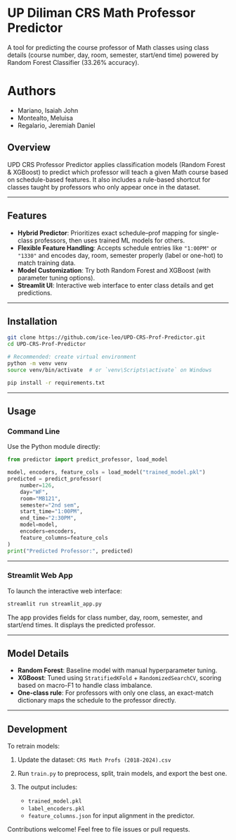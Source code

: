 # UP Diliman CRS Math Professor Predictor

A tool for predicting the course professor of Math classes using class details (course number, day, room, semester, start/end time) powered by Random Forest Classifier (33.26% accuracy).

# Authors
- Mariano, Isaiah John
- Montealto, Meluisa
- Regalario, Jeremiah Daniel

## Overview

UPD CRS Professor Predictor applies classification models (Random Forest & XGBoost) to predict which professor will teach a given Math course based on schedule-based features. It also includes a rule-based shortcut for classes taught by professors who only appear once in the dataset.

---

## Features

* **Hybrid Predictor**: Prioritizes exact schedule–prof mapping for single-class professors, then uses trained ML models for others.
* **Flexible Feature Handling**: Accepts schedule entries like `"1:00PM"` or `"1330"` and encodes day, room, semester properly (label or one-hot) to match training data.
* **Model Customization**: Try both Random Forest and XGBoost (with parameter tuning options).
* **Streamlit UI**: Interactive web interface to enter class details and get predictions.

---

## Installation

```bash
git clone https://github.com/ice-leo/UPD-CRS-Prof-Predictor.git
cd UPD-CRS-Prof-Predictor

# Recommended: create virtual environment
python -m venv venv
source venv/bin/activate  # or `venv\Scripts\activate` on Windows

pip install -r requirements.txt
```

---

## Usage

### Command Line

Use the Python module directly:

```python
from predictor import predict_professor, load_model

model, encoders, feature_cols = load_model("trained_model.pkl")
predicted = predict_professor(
    number=126,
    day="WF",
    room="MB121",
    semester="2nd sem",
    start_time="1:00PM",
    end_time="2:30PM",
    model=model,
    encoders=encoders,
    feature_columns=feature_cols
)
print("Predicted Professor:", predicted)
```

---

### Streamlit Web App

To launch the interactive web interface:

```bash
streamlit run streamlit_app.py
```

The app provides fields for class number, day, room, semester, and start/end times. It displays the predicted professor.

---

## Model Details

* **Random Forest**: Baseline model with manual hyperparameter tuning.
* **XGBoost**: Tuned using `StratifiedKFold` + `RandomizedSearchCV`, scoring based on macro-F1 to handle class imbalance.
* **One-class rule**: For professors with only one class, an exact-match dictionary maps the schedule to the professor directly.

---

## Development

To retrain models:

1. Update the dataset: `CRS Math Profs (2018-2024).csv`
2. Run `train.py` to preprocess, split, train models, and export the best one.
3. The output includes:

   * `trained_model.pkl`
   * `label_encoders.pkl`
   * `feature_columns.json` for input alignment in the predictor.

Contributions welcome! Feel free to file issues or pull requests.
